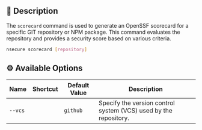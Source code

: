 ## 📝 Description

The `scorecard` command is used to generate an OpenSSF scorecard for a specific GIT repository or NPM package. This command evaluates the repository and provides a security score based on various criteria.

```bash
nsecure scorecard [repository]
```

## ⚙️ Available Options

| **Name** | **Shortcut** | **Default Value** | **Description**                                         |
|----------|--------------|-------------------|---------------------------------------------------------|
| `--vcs`  |              | `github`          | Specify the version control system (VCS) used by the repository. |

